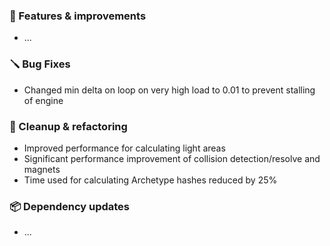 ### 🚀 Features & improvements

- ...

### 🪛 Bug Fixes

- Changed min delta on loop on very high load to 0.01 to prevent stalling of engine

### 🧽 Cleanup & refactoring

- Improved performance for calculating light areas
- Significant performance improvement of collision detection/resolve and magnets
- Time used for calculating Archetype hashes reduced by 25% 

### 📦 Dependency updates

- ...
